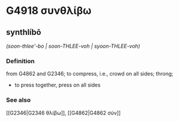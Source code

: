 # G4918 συνθλίβω

## synthlíbō

_(soon-thlee'-bo | soon-THLEE-voh | syoon-THLEE-voh)_

### Definition

from G4862 and G2346; to compress, i.e., crowd on all sides; throng; 

- to press together, press on all sides

### See also

[[G2346|G2346 θλίβω]], [[G4862|G4862 σύν]]
